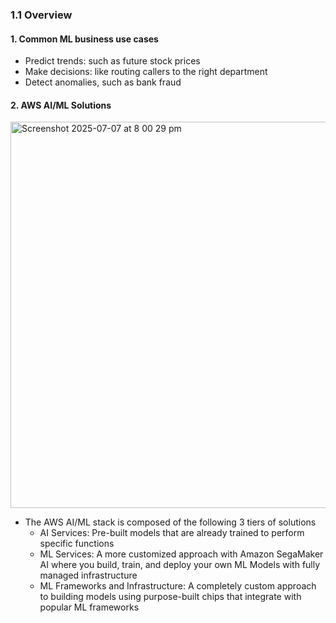 ### 1.1 Overview

#### 1. Common ML business use cases
- Predict trends: such as future stock prices
- Make decisions: like routing callers to the right department
- Detect anomalies, such as bank fraud

#### 2. AWS AI/ML Solutions
<img width="618" alt="Screenshot 2025-07-07 at 8 00 29 pm" src="https://github.com/user-attachments/assets/8c7275a6-5de0-4c9d-923d-aeca16d10dc3" />

- The AWS AI/ML stack is composed of the following 3 tiers of solutions
  - AI Services: Pre-built models that are already trained to perform specific functions
  - ML Services: A more customized approach with Amazon SegaMaker AI where you build, train, and deploy your own ML Models with fully managed infrastructure
  - ML Frameworks and Infrastructure: A completely custom approach to building models using purpose-built chips that integrate with popular ML frameworks
